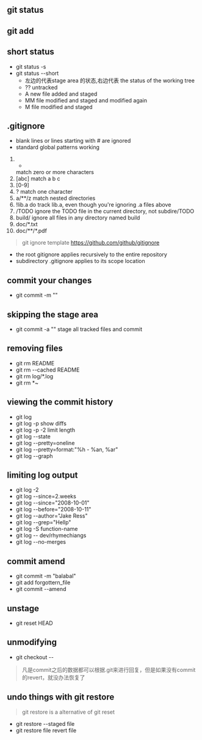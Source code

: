 ## git status
## git add
## short status
- git status -s 
- git status --short
  - 左边的代表stage area 的状态,右边代表 the status of the working tree 
  - ?? untracked
  - A  new file added and staged
  - MM file modified and staged and modified again
  - M  file modified and staged
## .gitignore
- blank lines or lines starting with # are ignored
- standard global patterns working
1. *
   match zero or more characters
2. [abc]
   match a b c
3. [0-9]
4. ?
   match one character
5. a/**/z 
   match nested directories
6. !lib.a
   do track lib.a, even though you're ignoring .a files above
7. /TODO
   ignore the TODO file in the current directory, not subdire/TODO
8. build/
   ignore all files in any directory named build
9. doc/*.txt
10. doc/**/*.pdf

> git ignore template https://github.com/github/gitignore

- the root gitignore applies recursively to the entire repository
- subdirectory .gitignore applies to its scope location
## commit your changes
- git commit -m ""
## skipping the stage area
- git commit -a ""
  stage all tracked files and commit
## removing files
- git rm README
- git rm --cached README
- git rm log/\*.log
- git rm \*~
## viewing the commit history
- git log
- git log -p show diffs
- git log -p -2 limit length
- git log --state
- git log --pretty=oneline
- git log --pretty=format:"%h - %an, %ar"
- git log --graph
## limiting log output
- git log -2
- git log --since=2.weeks
- git log --since="2008-10-01"
- git log --before="2008-10-11"
- git log --author="Jake Ress"
- git log --grep="Hellp"
- git log -S function-name
- git log -- dev/rhymechiangs
- git log --no-merges
## commit amend
- git commit -m "balabal"
- git add forgottern_file
- git commit --amend
## unstage
- git reset HEAD <file>
## unmodifying
- git checkout -- <file>

> 凡是commit之后的数据都可以根据.git来进行回复，但是如果没有commit的revert，就没办法恢复了

## undo things with git restore
> git restore is a alternative of git reset
- git restore --staged file
- git restore file revert file
